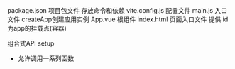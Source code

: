 package.json 项目包文件  存放命令和依赖
vite.config.js 配置文件
main.js 入口文件 createApp创建应用实例
App.vue 根组件 
index.html 页面入口文件 提供 id 为app的挂载点(容器)


组合式API setup
 -  允许调用一系列函数
